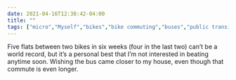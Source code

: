 ```yaml
---
date: 2021-04-16T12:38:42-04:00
title: ""
tags: ["micro","Myself","bikes","bike commuting","buses","public transit"]
---
```

Five flats between two bikes in six weeks (four in the last two) can’t be a world record, but it’s a personal best that I’m not interested in beating anytime soon. Wishing the bus came closer to my house, even though that commute is even longer.
